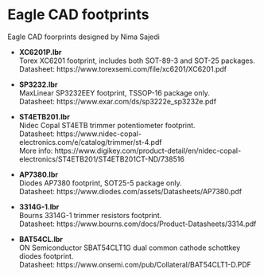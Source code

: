 # Eagle CAD footprints
Eagle CAD foorprints designed by Nima Sajedi

+ <b>XC6201P.lbr</b></br>Torex XC6201 footprint, includes both SOT-89-3 and SOT-25 packages.
</br>Datasheet: https<span>://w</span>ww.torexsemi<span>.com</span>/file/xc6201/XC6201.pdf

+ <b>SP3232.lbr</b></br>MaxLinear SP3232EEY footprint, TSSOP-16 package only.
</br>Datasheet: https<span>://w</span>ww.exar.com/ds/sp3222e_sp3232e.pdf
  
+ <b>ST4ETB201.lbr</b></br>Nidec Copal ST4ETB trimmer potentiometer footprint.
</br>Datasheet: https<span>://w</span>ww.nidec-copal-electronics.com/e/catalog/trimmer/st-4.pdf
</br>More info: https<span>://w</span>ww.digikey.com/product-detail/en/nidec-copal-electronics/ST4ETB201/ST4ETB201CT-ND/738516


+ <b>AP7380.lbr</b></br>Diodes AP7380 footprint, SOT25-5 package only.
</br>Datasheet: https<span>://w</span>ww.diodes.com/assets/Datasheets/AP7380.pdf

+ <b>3314G-1.lbr</b></br>Bourns 3314G-1 trimmer resistors footprint.
</br>Datasheet: https<span>://w</span>ww.bourns.com/docs/Product-Datasheets/3314.pdf

+ <b>BAT54CL.lbr</b></br>ON Semiconductor SBAT54CLT1G dual common cathode schottkey diodes footprint.
</br>Datasheet: https<span>://w</span>ww.onsemi.com/pub/Collateral/BAT54CLT1-D.PDF
